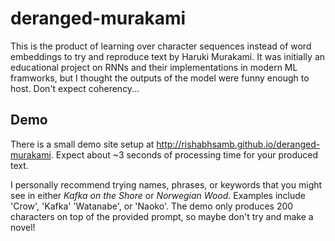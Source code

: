 # deranged-murakami
This is the product of learning over character sequences instead of word embeddings to try and reproduce text by Haruki Murakami. It was initially an educational project on RNNs and their implementations in modern ML framworks, but I thought the outputs of the model were funny enough to host. Don't expect coherency...

## Demo
There is a small demo site setup at http://rishabhsamb.github.io/deranged-murakami. Expect about ~3 seconds of processing time for your produced text.

I personally recommend trying names, phrases, or keywords that you might see in either _Kafka on the Shore_ or _Norwegian Wood_. Examples include 'Crow', 'Kafka' 'Watanabe', or 'Naoko'. The demo only produces 200 characters on top of the provided prompt, so maybe don't try and make a novel!

